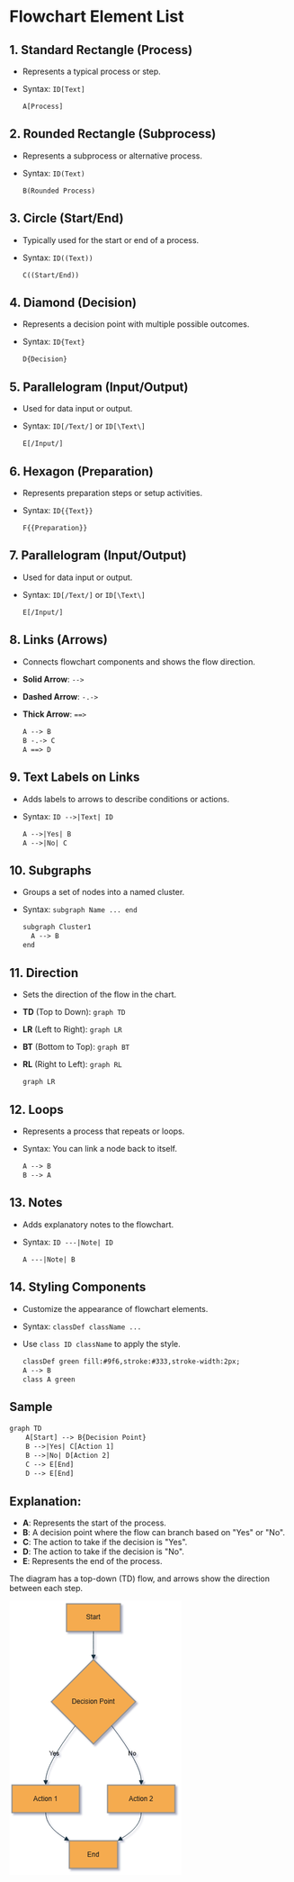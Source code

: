 # Flowchart Element List

## 1. **Standard Rectangle (Process)**

- Represents a typical process or step.
- Syntax: `ID[Text]`
   
   ```
   A[Process]
   ```

## 2. **Rounded Rectangle (Subprocess)**

- Represents a subprocess or alternative process.
- Syntax: `ID(Text)`
   
   ```
   B(Rounded Process)
   ```

## 3. **Circle (Start/End)**

- Typically used for the start or end of a process.
- Syntax: `ID((Text))`
   
   ```
   C((Start/End))
   ```

## 4. **Diamond (Decision)**

- Represents a decision point with multiple possible outcomes.
- Syntax: `ID{Text}`
   
   ```
   D{Decision}
   ```

## 5. **Parallelogram (Input/Output)**

- Used for data input or output.
- Syntax: `ID[/Text/]` or `ID[\Text\]`
   
   ```
   E[/Input/]
   ```

## 6. **Hexagon (Preparation)**

- Represents preparation steps or setup activities.
- Syntax: `ID{{Text}}`
   
   ```
   F{{Preparation}}
   ```

## 7. **Parallelogram (Input/Output)**

- Used for data input or output.
- Syntax: `ID[/Text/]` or `ID[\Text\]`
   
   ```
   E[/Input/]
   ```

## 8. **Links (Arrows)**

- Connects flowchart components and shows the flow direction.
- **Solid Arrow**: `-->`
- **Dashed Arrow**: `-.->`
- **Thick Arrow**: `==>`
   
   ```
   A --> B
   B -.-> C
   A ==> D
   ```

## 9. **Text Labels on Links**

- Adds labels to arrows to describe conditions or actions.
- Syntax: `ID -->|Text| ID`
   
   ```
   A -->|Yes| B
   A -->|No| C
   ```

## 10. **Subgraphs**

- Groups a set of nodes into a named cluster.
- Syntax: `subgraph Name ... end`
   
   ```
   subgraph Cluster1
     A --> B
   end
   ```

## 11. **Direction**

- Sets the direction of the flow in the chart.
- **TD** (Top to Down): `graph TD`
- **LR** (Left to Right): `graph LR`
- **BT** (Bottom to Top): `graph BT`
- **RL** (Right to Left): `graph RL`
   
   ```
   graph LR
   ```

## 12. **Loops**

- Represents a process that repeats or loops.
- Syntax: You can link a node back to itself.
   
   ```
   A --> B
   B --> A
   ```

## 13. **Notes**

- Adds explanatory notes to the flowchart.
- Syntax: `ID ---|Note| ID`
   
   ```
   A ---|Note| B
   ```

## 14. **Styling Components**

- Customize the appearance of flowchart elements.
- Syntax: `classDef className ...`
- Use `class ID className` to apply the style.
   
   ```
   classDef green fill:#9f6,stroke:#333,stroke-width:2px;
   A --> B
   class A green
   ```

## Sample

```
graph TD
    A[Start] --> B{Decision Point}
    B -->|Yes| C[Action 1]
    B -->|No| D[Action 2]
    C --> E[End]
    D --> E[End]
```

## Explanation:

- **A**: Represents the start of the process.
- **B**: A decision point where the flow can branch based on "Yes" or "No".
- **C**: The action to take if the decision is "Yes".
- **D**: The action to take if the decision is "No".
- **E**: Represents the end of the process.

The diagram has a top-down (TD) flow, and arrows show the direction between each step.

![](./images/flowchat-sample.png)
